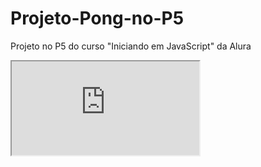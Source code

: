 # Projeto-Pong-no-P5
Projeto no P5 do curso "Iniciando em JavaScript" da Alura

<iframe src="https://editor.p5js.org/alexgondev/full/_8fb20YD1"></iframe>
